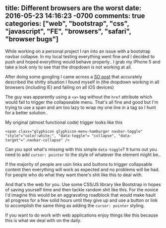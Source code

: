 title: Different browsers are the worst
date: 2016-05-23 14:16:23 -0700
comments: true
categories: ["web", "bootstrap", "css", "javascript", "FE", "browsers", "safari", "browser bugs"]
---
While working on a personal project I ran into an issue with a bootstrap navbar collapse. In my local testing everything went fine and I decided to push and hoped everything would behave properly.. I grab my iPhone 5 and take a look only to see that the dropdown is not working at all.

After doing some googling I came across a [SO post](http://stackoverflow.com/questions/20960405/bootstrap-3-dropdown-on-ipad-not-working) that accurately described the shitty situation I found myself in (the dropdown working in all browsers (including IE) and failing on all iOS devices)

The guy was apparently using a `<a>` tag without the `href` attribute which would fail to trigger the collapseable menu. That's all fine and good but I'm trying to use a span and am too lazy to wrap my one line in a tag so I hunt for a better solution..

My original (almost functional code) trigger looks like this

```
<span class="glyphicon glyphicon-menu-hamburger navbar-toggle" "style"="color:white;", "data-toggle"= "collapse", "data-target"=".navbar-collapse" />
```

Can you spot what's missing with this simple `data-toggle`? It turns out you need to add `cursor: pointer` to the style of whatever the element might be..

If the majority of people are usin links and buttons to trigger collapsable content then everything will work as expected and no problems will be had. For people who do what they want there's shit like this to deal with.

And that's the web for you. Use some CSS/JS library like Bootstrap in hopes of saving yourself time and then tackle random shit like this. For the novice I'd imagine this would be an aggravating roadblock that would make hault all progress for a few solid hours until they give up and use a button or link to accomplish the same thing as adding the `cursor: pointer` styling.

If you want to do work with web applications enjoy things like this because this is what we deal with on the daily.

